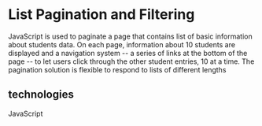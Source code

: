 # List Pagination and Filtering

JavaScript is used to paginate a page that contains list of basic information about students data. On each page, information about 10 students are displayed and a navigation system -- a series of links at the bottom of the page -- to let users click through the other student entries, 10 at a time. The pagination solution is flexible to respond to lists of different lengths

## technologies

JavaScript
